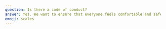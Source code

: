```yaml
---
question: Is there a code of conduct?
answer: Yes. We want to ensure that everyone feels comfortable and safe while attending cuHacking. You can find the code of conduct <a href='https://static.mlh.io/docs/mlh-code-of-conduct.pdf'>here</a>.
emoji: scales
---
```


